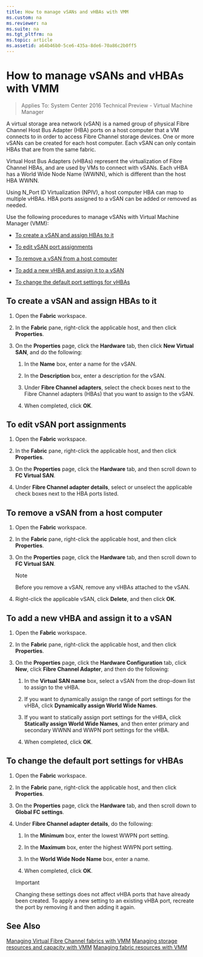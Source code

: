 ```yaml
---
title: How to manage vSANs and vHBAs with VMM
ms.custom: na
ms.reviewer: na
ms.suite: na
ms.tgt_pltfrm: na
ms.topic: article
ms.assetid: a64b46b0-5ce6-435a-8de6-70a86c2b0ff5
---
```

# How to manage vSANs and vHBAs with VMM

>Applies To: System Center 2016 Technical Preview - Virtual Machine Manager

A virtual storage area network (vSAN) is a named group of physical Fibre Channel Host Bus Adapter (HBA) ports on a host computer that a VM connects to in order to access Fibre Channel storage devices. One or more vSANs can be created for each host computer. Each vSAN can only contain HBAs that are from the same fabric.

Virtual Host Bus Adapters (vHBAs) represent the virtualization of Fibre Channel HBAs, and are used by VMs to connect with vSANs. Each vHBA has a World Wide Node Name (WWNN), which is different than the host HBA WWNN.

Using N_Port ID Virtualization (NPIV), a host computer HBA can map to multiple vHBAs. HBA ports assigned to a vSAN can be added or removed as needed.

Use the following procedures to manage vSANs with Virtual Machine Manager (VMM):

-   [To create a vSAN and assign HBAs to it](#BKMK_CreateVSAN)

-   [To edit vSAN port assignments](#BKMK_EditPort)

-   [To remove a vSAN from a host computer](#BKMK_RemoveVSAN)

-   [To add a new vHBA and assign it to a vSAN](#BKMK_AddVHBA)

-   [To change the default port settings for vHBAs](#BKMK_PortSettings)

## <a name="BKMK_CreateVSAN"></a>To create a vSAN and assign HBAs to it

1.  Open the **Fabric** workspace.

2.  In the **Fabric** pane, right-click the applicable host, and then click **Properties**.

3.  On the **Properties** page, click the **Hardware** tab, then click **New Virtual SAN**, and do the following:

    1.  In the **Name** box, enter a name for the vSAN.

    2.  In the **Description** box, enter a description for the vSAN.

    3.  Under **Fibre Channel adapters**, select the check boxes next to the Fibre Channel adapters (HBAs) that you want to assign to the vSAN.

    4.  When completed, click **OK**.

## <a name="BKMK_EditPort"></a>To edit vSAN port assignments

1.  Open the **Fabric** workspace.

2.  In the **Fabric** pane, right-click the applicable host, and then click **Properties**.

3.  On the **Properties** page, click the **Hardware** tab, and then scroll down to **FC Virtual SAN**.

4.  Under **Fibre Channel adapter details**, select or unselect the applicable check boxes next to the HBA ports listed.

## <a name="BKMK_RemoveVSAN"></a>To remove a vSAN from a host computer

1.  Open the **Fabric** workspace.

2.  In the **Fabric** pane, right-click the applicable host, and then click **Properties**.

3.  On the **Properties** page, click the **Hardware** tab, and then scroll down to **FC Virtual SAN**.

    > [!NOTE]
    > Before you remove a vSAN, remove any vHBAs attached to the vSAN.

4.  Right-click the applicable vSAN, click **Delete**, and then click **OK**.

## <a name="BKMK_AddVHBA"></a>To add a new vHBA and assign it to a vSAN

1.  Open the **Fabric** workspace.

2.  In the **Fabric** pane, right-click the applicable host, and then click **Properties**.

3.  On the **Properties** page, click the **Hardware Configuration** tab, click **New**, click **Fibre Channel Adapter**, and then do the following:

    1.  In the **Virtual SAN name** box, select a vSAN from the drop-down list to assign to the vHBA.

    2.  If you want to dynamically assign the range of port settings for the vHBA, click **Dynamically assign World Wide Names**.

    3.  If you want to statically assign port settings for the vHBA, click **Statically assign World Wide Names**, and then enter primary and secondary WWNN and WWPN port settings for the vHBA.

    4.  When completed, click **OK**.

## <a name="BKMK_PortSettings"></a>To change the default port settings for vHBAs

1.  Open the **Fabric** workspace.

2.  In the **Fabric** pane, right-click the applicable host, and then click **Properties**.

3.  On the **Properties** page, click the **Hardware** tab, and then scroll down to **Global FC settings**.

4.  Under **Fibre Channel adapter details**, do the following:

    1.  In the **Minimum** box, enter the lowest WWPN port setting.

    2.  In the **Maximum** box, enter the highest WWPN port setting.

    3.  In the **World Wide Node Name** box, enter a name.

    4.  When completed, click **OK**.

    > [!IMPORTANT]
    > Changing these settings does not affect vHBA ports that have already been created. To apply a new setting to an existing vHBA port, recreate the port by removing it and then adding it again.

## See Also
[Managing Virtual Fibre Channel fabrics with VMM](Managing-Virtual-Fibre-Channel-fabrics-with-VMM.md)
[Managing storage resources and capacity with VMM](Managing-storage-resources-and-capacity-with-VMM.md)
[Managing fabric resources with VMM](Managing-fabric-resources-with-VMM.md)



